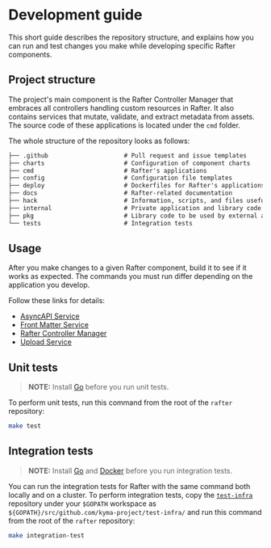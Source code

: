 # Development guide

This short guide describes the repository structure, and explains how you can run and test changes you make while developing specific Rafter components.

## Project structure

The project's main component is the Rafter Controller Manager that embraces all controllers handling custom resources in Rafter. It also contains services that mutate, validate, and extract metadata from assets. The source code of these applications is located under the `cmd` folder.

The whole structure of the repository looks as follows:

```txt
├── .github                     # Pull request and issue templates
├── charts                      # Configuration of component charts
├── cmd                         # Rafter's applications
├── config                      # Configuration file templates
├── deploy                      # Dockerfiles for Rafter's applications
├── docs                        # Rafter-related documentation
├── hack                        # Information, scripts, and files useful for development
├── internal                    # Private application and library code
├── pkg                         # Library code to be used by external applications
└── tests                       # Integration tests
```

## Usage

After you make changes to a given Rafter component, build it to see if it works as expected. The commands you must run differ depending on the application you develop.

Follow these links for details:

- [AsyncAPI Service](../cmd/extension/asyncapi#usage)
- [Front Matter Service](../cmd/extension/frontmatter#usage)
- [Rafter Controller Manager](../cmd/manager/README.md#usage)
- [Upload Service](../cmd/uploader#usage)

## Unit tests

>**NOTE:** Install [Go](https://golang.org) before you run unit tests.

To perform unit tests, run this command from the root of the `rafter` repository:

```bash
make test
```

## Integration tests

>**NOTE:** Install [Go](https://golang.org) and [Docker](https://www.docker.com/) before you run integration tests.

You can run the integration tests for Rafter with the same command both locally and on a cluster. To perform integration tests, copy the [`test-infra`](https://github.com/kyma-project/test-infra) repository under your `$GOPATH` workspace as `${GOPATH}/src/github.com/kyma-project/test-infra/` and run this command from the root of the `rafter` repository:

```bash
make integration-test
```
